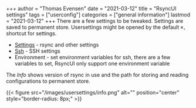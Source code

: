 +++
author = "Thomas Evensen"
date = "2021-03-12"
title =  "RsyncUI settings"
tags = ["userconfig"]
categories = ["general information"]
lastmod = "2021-03-12"
+++
There are a few settings to be tweaked. Settings are saved to permanent store. Usersettings might be opened by the default `⌘,` shortcut for settings.

- [Settings](/post/normalsettings/) - rsync and other settings
- [Ssh](/post/sshsettings) - SSH settings
- Environment - set environment variables for ssh, there are a few variables to set, RsyncUI only support one environment variable

The *Info* shows version of rsync in use and the path for storing and reading configurations to permanent store.

{{< figure src="/images/usersettings/info.png" alt="" position="center" style="border-radius: 8px;" >}}
